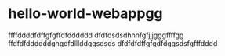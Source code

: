 # hello-world-webappgg
ffffddddfdffgfgffdfdddddd
dfdfdsdsdhhhfgfjjjgggffffgg
ffdfdfddddddghgdfdlllddggsdsds
dfdfdfdffgfgdfdggsdsfgfffdddd
